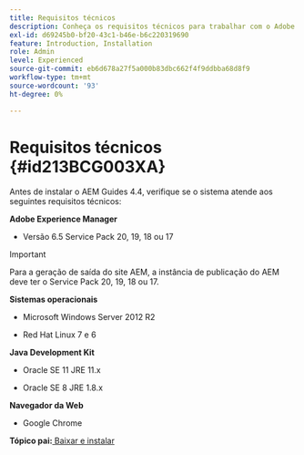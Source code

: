 ```yaml
---
title: Requisitos técnicos
description: Conheça os requisitos técnicos para trabalhar com o Adobe Experience Manager Guides
exl-id: d69245b0-bf20-43c1-b46e-b6c220319690
feature: Introduction, Installation
role: Admin
level: Experienced
source-git-commit: eb6d678a27f5a000b83dbc662f4f9ddbba68d8f9
workflow-type: tm+mt
source-wordcount: '93'
ht-degree: 0%

---
```


# Requisitos técnicos {#id213BCG003XA}

Antes de instalar o AEM Guides 4.4, verifique se o sistema atende aos seguintes requisitos técnicos:

**Adobe Experience Manager**

- Versão 6.5 Service Pack 20, 19, 18 ou 17

>[!IMPORTANT]
>
> Para a geração de saída do site AEM, a instância de publicação do AEM deve ter o Service Pack 20, 19, 18 ou 17.

**Sistemas operacionais**

- Microsoft Windows Server 2012 R2

- Red Hat Linux 7 e 6


**Java Development Kit**

- Oracle SE 11 JRE 11.x

- Oracle SE 8 JRE 1.8.x


**Navegador da Web**

- Google Chrome


**Tópico pai:**[ Baixar e instalar](download-install.md)
